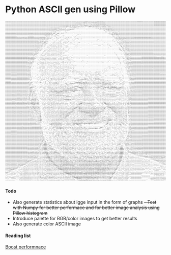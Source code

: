 # Python ASCII gen using Pillow

![ASCII Image](./image-ascii.png)

#### Todo
  - Also generate statistics about igge input in the form of graphs
  ~~- Test with Numpy for better performace and for better image analysis
    using Pillow histogram~~
  - Introduce palette for RGB/color images to get better results
  - Also generate color ASCII image


#### Reading list
[Boost performnace](https://python-pillow.org/pillow-perf/#:~:text=Starting%20with%20Pillow%203.2%20you,higher%20than%20the%20original%20PIL.)
